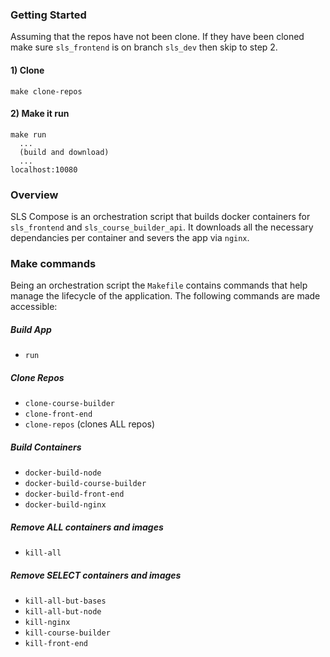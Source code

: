 ### Getting Started
Assuming that the repos have not been clone.
If they have been cloned make sure `sls_frontend` is on branch `sls_dev` then skip to step 2.

#### 1) Clone
    make clone-repos

#### 2) Make it run
    make run
      ...
      (build and download)
      ...
    localhost:10080


### Overview

SLS Compose is an orchestration script that builds docker containers for `sls_frontend`
and `sls_course_builder_api`. It downloads all the necessary dependancies per container and severs
the app via `nginx`.


### Make commands

Being an orchestration script the `Makefile` contains commands that help manage the lifecycle of
the application. The following commands are made accessible:

##### Build App
  * `run`

##### Clone Repos
  * `clone-course-builder`
  * `clone-front-end`
  * `clone-repos` (clones ALL repos)

##### Build Containers
* `docker-build-node`
* `docker-build-course-builder`
* `docker-build-front-end`
* `docker-build-nginx`

##### Remove ALL containers and images
  * `kill-all`

##### Remove SELECT containers and images
  * `kill-all-but-bases`
  * `kill-all-but-node`
  * `kill-nginx`
  * `kill-course-builder`
  * `kill-front-end`
